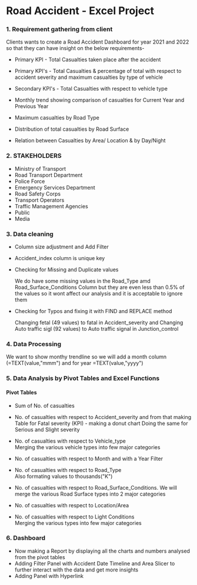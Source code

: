 # Road Accident - Excel Project
### 1. Requirement  gathering from client

Clients wants to create a Road Accident Dashboard for year 2021 and 2022 so that they can have insight on the below requirements-

- Primary KPI - Total Casualties taken place after the accident

- Primary KPI's - Total Casualties & percentage of total with respect to accident severity and maximum casualties by type of vehicle

- Secondary KPI's - Total Casualties with respect to vehicle type

- Monthly trend showing comparison of casualties for Current Year and Previous Year
- Maximum casualties by Road Type

- Distribution of total casualties by Road Surface

- Relation between Casualties by Area/ Location & by Day/Night

### 2. STAKEHOLDERS 
- Ministry of Transport 
- Road Transport Department
- Police Force
- Emergency Services Department
- Road Safety Corps
- Transport Operators
- Traffic Management Agencies
- Public
- Media

### 3. Data cleaning
- Column size adjustment and Add Filter

- Accident_index column is unique key 

- Checking for Missing and Duplicate values

    We do have some missing values in the Road_Type  amd Road_Surface_Conditions Column but they are even less than 0.5% of the values so it wont affect our analysis and it is acceptable to ignore them 

- Checking for Typos and fixing it with FIND and REPLACE method

    Changing fetal (49 values) to fatal in Accident_severity and Changing Auto traffic sigl (92 values) to Auto traffic signal in Junction_control 

### 4. Data Processing 
 We want to show monthy trendline so we will add a month column (=TEXT(value,"mmm") and for year =TEXT(value,"yyyy") 
 
### 5. Data Analysis by Pivot Tables and Excel Functions
#### Pivot Tables 

- Sum of No. of casualties 

- No. of casualties with respect to Accident_severity and from that making Table for Fatal severity (KPI) - making a donut chart Doing the same for Serious and Slight severity

- No. of casualties with respect to Vehicle_type   
    Merging the various vehicle types into few major categories 

- No. of casualties with respect to Month and with a Year Filter 
- No. of casualties with respect to Road_Type           
    Also formating values to thousands("K")
- No. of casualties with respect to Road_Surface_Conditions. We will merge the various Road Surface types into 2 major categories
- No. of casualties with respect to Location/Area
- No. of casualties with respect to Light Conditions    
    Merging the various types into few major categories 

### 6. Dashboard
- Now making a Report by displaying all the charts and numbers analysed from the pivot tables 
- Adding Filter Panel with Accident Date Timeline and Area Slicer to further interact with the data and get more insights     
- Adding Panel with Hyperlink 

